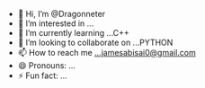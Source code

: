 - 👋 Hi, I’m @Dragonneter
- 👀 I’m interested in ...
- 🌱 I’m currently learning ...C++
- 💞️ I’m looking to collaborate on ...PYTHON
- 📫 How to reach me ...jamesabisai0@gmail.com
- 😄 Pronouns: ...
- ⚡ Fun fact: ...

<!---
Dragonneter/Dragonneter is a ✨ special ✨ repository because its `README.md` (this file) appears on your GitHub profile.
You can click the Preview link to take a look at your changes.
--->
